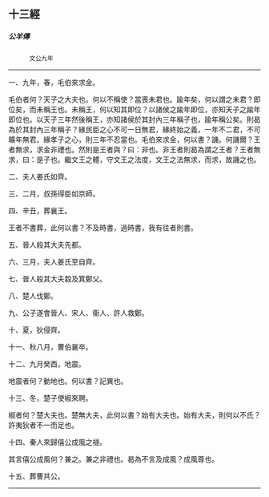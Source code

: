 

## 十三經

##### 公羊傳
　　　`文公九年`

* * *

一、九年，春，毛伯來求金。

毛伯者何？天子之大夫也。何以不稱使？當喪未君也。踰年矣，何以謂之未君？即位矣，而未稱王也。未稱王，何以知其即位？以諸侯之踰年即位，亦知天子之踰年即位也。以天子三年然後稱王，亦知諸侯於其封內三年稱子也，踰年稱公矣。則曷為於其封內三年稱子？緣民臣之心不可一日無君，緣終始之義，一年不二君，不可曠年無君。緣孝子之心，則三年不忍當也。毛伯來求金，何以書？譏。何譏爾？王者無求，求金非禮也。然則是王者與？曰：非也。非王者則曷為謂之王者？王者無求，曰：是子也。繼文王之體，守文王之法度，文王之法無求，而求，故譏之也。

二、夫人姜氏如齊。

三、二月，叔孫得臣如京師。

四、辛丑，葬襄王。

王者不書葬，此何以書？不及時書，過時書，我有往者則書。

五、晉人殺其大夫先都。

六、三月，夫人姜氏至自齊。

七、晉人殺其大夫縠及箕鄭父。

八、楚人伐鄭。

九、公子遂會晉人、宋人、衞人、許人救鄭。

十、夏，狄侵齊。

十一、秋八月，曹伯襄卒。

十二、九月癸酉，地震。

地震者何？動地也。何以書？記異也。

十三、冬，楚子使椒來聘。

椒者何？楚大夫也。楚無大夫，此何以書？始有大夫也。始有大夫，則何以不氏？許夷狄者不一而足也。

十四、秦人來歸僖公成風之襚。

其言僖公成風何？兼之。兼之非禮也。曷為不言及成風？成風尊也。

十五、葬曹共公。

* * *

